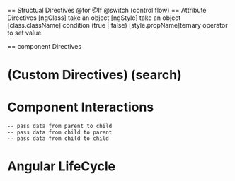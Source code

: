 == Structual Directives
@for @If @switch (control flow)
== Attribute Directives
[ngClass] take an object
[ngStyle] take an object
[class.className] condition (true | false)
[style.propName]ternary operator to set value

== component Directives

# (Custom Directives) (search)

# Component Interactions

    -- pass data from parent to child
    -- pass data from child to parent
    -- pass data from child to child

# Angular LifeCycle
